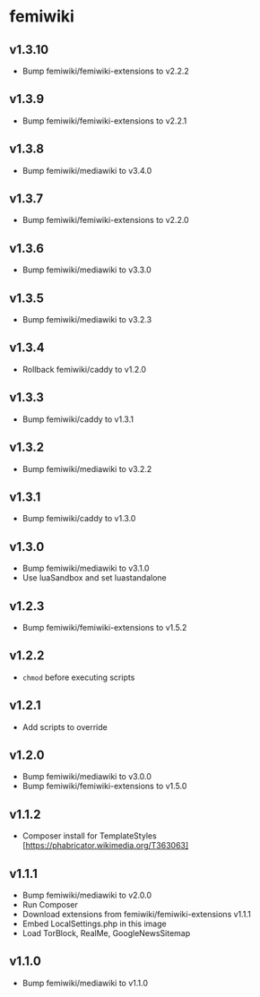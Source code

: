 # femiwiki

## v1.3.10

- Bump femiwiki/femiwiki-extensions to v2.2.2

## v1.3.9

- Bump femiwiki/femiwiki-extensions to v2.2.1

## v1.3.8

- Bump femiwiki/mediawiki to v3.4.0

## v1.3.7

- Bump femiwiki/femiwiki-extensions to v2.2.0

## v1.3.6

- Bump femiwiki/mediawiki to v3.3.0

## v1.3.5

- Bump femiwiki/mediawiki to v3.2.3

## v1.3.4

- Rollback femiwiki/caddy to v1.2.0

## v1.3.3

- Bump femiwiki/caddy to v1.3.1

## v1.3.2

- Bump femiwiki/mediawiki to v3.2.2

## v1.3.1

- Bump femiwiki/caddy to v1.3.0

## v1.3.0

- Bump femiwiki/mediawiki to v3.1.0
- Use luaSandbox and set luastandalone

## v1.2.3

- Bump femiwiki/femiwiki-extensions to v1.5.2

## v1.2.2

- `chmod` before executing scripts

## v1.2.1

- Add scripts to override

## v1.2.0

- Bump femiwiki/mediawiki to v3.0.0
- Bump femiwiki/femiwiki-extensions to v1.5.0

## v1.1.2

- Composer install for TemplateStyles [https://phabricator.wikimedia.org/T363063]

## v1.1.1

- Bump femiwiki/mediawiki to v2.0.0
- Run Composer
- Download extensions from femiwiki/femiwiki-extensions v1.1.1
- Embed LocalSettings.php in this image
- Load TorBlock, RealMe, GoogleNewsSitemap

## v1.1.0

- Bump femiwiki/mediawiki to v1.1.0
